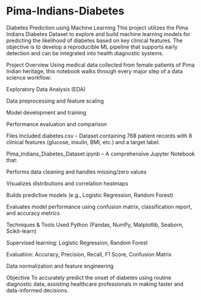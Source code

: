 # Pima-Indians-Diabetes
Diabetes Prediction using Machine Learning
This project utilizes the Pima Indians Diabetes Dataset to explore and build machine learning models for predicting the likelihood of diabetes based on key clinical features. The objective is to develop a reproducible ML pipeline that supports early detection and can be integrated into health diagnostic systems.

 Project Overview
Using medical data collected from female patients of Pima Indian heritage, this notebook walks through every major step of a data science workflow:

Exploratory Data Analysis (EDA)

Data preprocessing and feature scaling

Model development and training

Performance evaluation and comparison

 Files Included
diabetes.csv – Dataset containing 768 patient records with 8 clinical features (glucose, insulin, BMI, etc.) and a target label.

Pima_Indians_Diabetes_Dataset.ipynb – A comprehensive Jupyter Notebook that:

Performs data cleaning and handles missing/zero values

Visualizes distributions and correlation heatmaps

Builds predictive models (e.g., Logistic Regression, Random Forest)

Evaluates model performance using confusion matrix, classification report, and accuracy metrics

 Techniques & Tools Used
Python (Pandas, NumPy, Matplotlib, Seaborn, Scikit-learn)

Supervised learning: Logistic Regression, Random Forest

Evaluation: Accuracy, Precision, Recall, F1 Score, Confusion Matrix

Data normalization and feature engineering

 Objective
To accurately predict the onset of diabetes using routine diagnostic data, assisting healthcare professionals in making faster and data-informed decisions.
